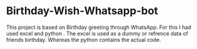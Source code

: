 # Birthday-Wish-Whatsapp-bot
This project is based on Birthday greeting through WhatsApp. For this I had used excel and python .
The excel is used as a dummy or refrence data of friends birthday. Whereas the python contains the actual code.
